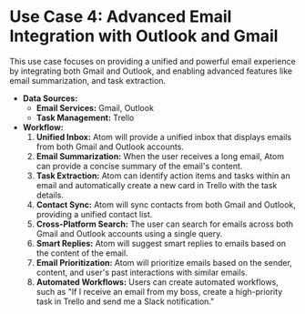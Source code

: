 # Use Case 4: Advanced Email Integration with Outlook and Gmail

This use case focuses on providing a unified and powerful email experience by integrating both Gmail and Outlook, and enabling advanced features like email summarization, and task extraction.

*   **Data Sources:**
    *   **Email Services:** Gmail, Outlook
    *   **Task Management:** Trello
*   **Workflow:**
    1.  **Unified Inbox:** Atom will provide a unified inbox that displays emails from both Gmail and Outlook accounts.
    2.  **Email Summarization:** When the user receives a long email, Atom can provide a concise summary of the email's content.
    3.  **Task Extraction:** Atom can identify action items and tasks within an email and automatically create a new card in Trello with the task details.
    4.  **Contact Sync:** Atom will sync contacts from both Gmail and Outlook, providing a unified contact list.
    5.  **Cross-Platform Search:** The user can search for emails across both Gmail and Outlook accounts using a single query.
    6.  **Smart Replies:** Atom will suggest smart replies to emails based on the content of the email.
    7.  **Email Prioritization:** Atom will prioritize emails based on the sender, content, and user's past interactions with similar emails.
    8.  **Automated Workflows:** Users can create automated workflows, such as "If I receive an email from my boss, create a high-priority task in Trello and send me a Slack notification."
